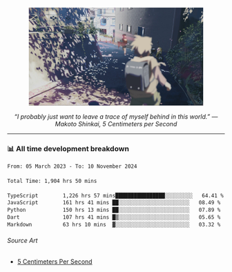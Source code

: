 <p align="center"><img src="asset/header.jpg" width="80%"/></p>
<p align="center"><i>“I probably just want to leave a trace of myself behind in this world.” ― Makoto Shinkai, 5 Centimeters per Second</i></p>

---
<!--
<details>
  <summary>📃 My Resume</summary>

### Education

- 📖 **Computer Science**\
📆 10/2021 - present\
📍 **Thang Long University** - Hoang Mai, Hanoi, Vietnam

### Experience

<img align="right" src="https://img.shields.io/badge/Figma-F24E1E?style=flat&logo=figma&logoColor=white"/>
<img align="right" src="https://img.shields.io/badge/node.js-6DA55F?style=flat&logo=node.js&logoColor=white"/>
<img align="right" src="https://img.shields.io/badge/Next.js-black?style=flat&logo=next.js&logoColor=white"/>
<img align="right" src="https://img.shields.io/badge/TypeScript-007ACC?style=flat&logo=typescript&logoColor=white"/>


- 👨‍💻 **Frontend Web Intern**\
📆 07/2023 - present\
📍 **MQ ICT Solutions** - Hoang Mai, Hanoi, Vietnam
</details> 
-->

### 📊 All time development breakdown

<!--START_SECTION:waka-->

```txt
From: 05 March 2023 - To: 10 November 2024

Total Time: 1,904 hrs 50 mins

TypeScript        1,226 hrs 57 mins████████████████░░░░░░░░░   64.41 %
JavaScript        161 hrs 41 mins ██░░░░░░░░░░░░░░░░░░░░░░░   08.49 %
Python            150 hrs 13 mins ██░░░░░░░░░░░░░░░░░░░░░░░   07.89 %
Dart              107 hrs 41 mins █▒░░░░░░░░░░░░░░░░░░░░░░░   05.65 %
Markdown          63 hrs 10 mins  ▓░░░░░░░░░░░░░░░░░░░░░░░░   03.32 %
```

<!--END_SECTION:waka-->

###### Source Art

-  [5 Centimeters Per Second](https://wallhaven.cc/w/nrowq1)

